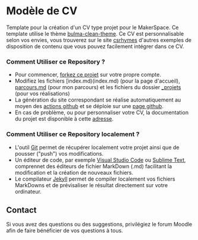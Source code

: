 # Modèle de CV

Template pour la création d'un CV type projet pour le MakerSpace. Ce template utilise le thème [bulma-clean-theme](https://github.com/chrisrhymes/bulma-clean-theme). Ce CV est personnalisable selon vos envies, vous trouverez sur le site [csrhymes](https://www.csrhymes.com/bulma-clean-theme/) d'autres exemples de disposition de contenu que vous pouvez facilement intégrer dans ce CV.

### Comment Utiliser ce Repository ?

- Pour commencer, [forkez ce projet](https://github.com/unilasalle-amiens/modele-de-cv/fork) sur votre propre compte.
- Modifiez les fichiers [index.md)(index.md) (pour la page d'accueil), [parcours.md](parcours.md) (pour mon parcours) et les fichiers du dossier [_projets](_projets) (pour vos réalisations)
- La génération du site correspondant se réalise automatiquement au moyen des [actions github](https://github.com/unilasalle-amiens/modele-de-cv/actions) et se déploie sur une [page github](https://github.com/unilasalle-amiens/modele-de-cv/settings/pages).
- En cas de problème, ou pour personnaliser votre CV, la documentation du projet est disponible à cette [adresse](https://www.csrhymes.com/bulma-clean-theme/docs/).

### Comment Utiliser ce Repository localement ?
- L'outil [Git](https://git-scm.com/book/en/v2/Getting-Started-Installing-Git) permet de récupérer localement votre projet ainsi que de pousser ("push") vos modifications.
- Un éditeur de code, par exemple [Visual Studio Code](https://code.visualstudio.com/) ou [Sublime Text](https://www.sublimetext.com/), comprennet des éditeurs de fichier MarkDown (.md) facilitant la modification et la création de nouveaux fichiers.
- Le compilateur [Jekyll](https://jekyllrb.com/docs/) permet de compiler localement vos fichiers MarkDowns et de prévisaliser le résultat directement sur votre ordinateur.

## Contact

Si vous avez des questions ou des suggestions, privilégiez le forum Moodle afin de faire bénéficier de vos questions à tous.
